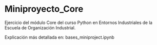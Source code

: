 # Miniproyecto_Core
Ejercicio del módulo Core del curso Python en Entornos Industriales de la Escuela de Organización Industrial.

Explicación más detallada en: bases_miniproject.ipynb
